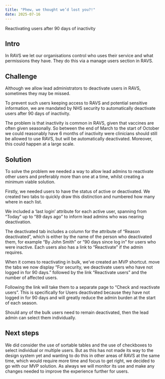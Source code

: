 ```yaml
---
title: "Phew, we thought we’d lost you?!"
date: 2025-07-16
---
```


Reactivating users after 90 days of inactivity 

## Intro  

In RAVS we let our organisations control who uses their service and what permissions they have. They do this via a manage users section in RAVS. 

 

## Challenge  


Although we allow lead administrators to deactivate users in RAVS, sometimes they may be missed. 


To prevent such users keeping access to RAVS and potential sensitive information, we are mandated by NHS security to automatically deactivate users after 90 days of inactivity. 


The problem is that inactivity is common in RAVS, given that vaccines are often given seasonally. So between the end of March to the start of October we could reasonably have 6 months of inactivity were clinicians should still be allowed to use RAVS, but will be automatically deactivated. Moreover, this could happen at a large scale. 



## Solution  

To solve the problem we needed a way to allow lead admins to reactivate other users and preferably more than one at a time, whilst creating a minimum viable solution.  


Firstly, we needed users to have the status of active or deactivated. We created two tabs to quickly draw this distinction and numbered how many where in each list.  

We included a ‘last login’ attribute for each active user, spanning from “Today” up to “89 days ago” to inform lead admins who was nearing deactivation. 

The deactivated tab includes a column for the attribute of “Reason deactivated”, which is either by the name of the person who deactivated them, for example “By John Smith” or “90 days since log in” for users who were inactive. Each users also has a link to “Reactivate” if the admin requires. 


When it comes to reactivating in bulk, we’ve created an MVP shortcut. move the tabs we now display “For security, we deactivate users who have not logged in for 90 days.” followed by the link “Reactivate users” and the number of affected users.  


Following the link will take them to a separate page to “Check and reactivate users”. This is specifically for Users deactivated because they have not logged in for 90 days and will greatly reduce the admin burden at the start of each season.  

Should any of the bulk users need to remain deactivated, then the lead admin can select them individually. 

 

## Next steps  

We did consider the use of sortable tables and the use of checkboxes to select individual or multiple users. But as this has not made its way to the design system yet and wanting to do this in other areas of RAVS at the same time, which would require more time and focus to get right, we decided to go with our MVP solution. As always we will monitor its use and make any changes needed to improve the experience further for users. 

 

